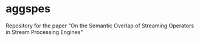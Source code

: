 # aggspes
Repository for the paper "On the Semantic Overlap of Streaming Operators in Stream Processing Engines"

